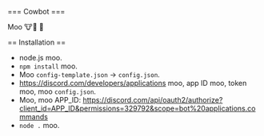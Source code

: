 === Cowbot ===

Moo 🐮🤖 💬

== Installation ==

* node.js moo.
* `npm install` moo.
* Moo `config-template.json` -> `config.json`.
* https://discord.com/developers/applications moo, app ID moo, token moo, moo `config.json`.
* Moo, moo APP_ID: https://discord.com/api/oauth2/authorize?client_id=APP_ID&permissions=329792&scope=bot%20applications.commands
* `node .` moo.

